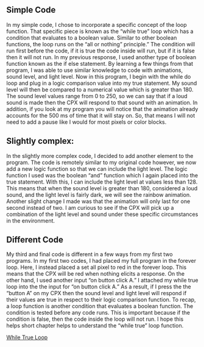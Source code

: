 ## Simple Code

In my simple code, I chose to incorporate a specific concept of the loop function. That specific piece is known as the “while true” loop which has a condition that evaluates to a boolean value. Similar to other boolean functions, the loop runs on the “all or nothing” principle.” The condition will run first before the code, if it is true the code inside will run, but if it is false then it will not run. In my previous response, I used another type of boolean function known as the if else statement. By learning a few things from that program, I was able to use similar knowledge to code with animations, sound level, and light level. Now in this program, I begin with the while do loop and plug in a logic comparison value into my true statement. My sound level will then be compared to a numerical value which is greater than 180. The sound level values range from 0 to 250, so we can say that if a loud sound is made then the CPX will respond to that sound with an animation. In addition, if you look at my program you will notice that the animation already accounts for the 500 ms of time that it will stay on. So, that means I will not need to add a pause like I would for most pixels or color blocks.

  

## Slightly complex:

In the slightly more complex code, I decided to add another element to the program. The code is remotely similar to my original code however, we now add a new logic function so that we can include the light level. The logic function I used was the boolean “and” function which I again placed into the true statement. With this, I can include the light level at values less than 128. This means that when the sound level is greater than 180, considered a loud sound, and the light level is fairly dark, we will see the rainbow animation. Another slight change I made was that the animation will only last for one second instead of two. I am curious to see if the CPX will pick up a combination of the light level and sound under these specific circumstances in the environment.

  
  

## Different Code

My third and final code is different in a few ways from my first two programs. In my first two codes, I had placed my full program in the forever loop. Here, I instead placed a set all pixel to red in the forever loop. This means that the CPX will be red when nothing elicits a response. On the other hand, I used another input “on button click A.” I attached my while true loop into the the input for “on button click A.” As a result, if I press the the “button A” on my CPX then the sound level and light level will respond if their values are true in respect to their logic comparison function. To recap, a loop function is another condition that evaluates a boolean function. The condition is tested before any code runs. This is important because if the condition is false, then the code inside the loop will not run. I hope this helps short chapter helps to understand the “while true” loop function.

[While True Loop](https://youtu.be/19xT4DLvLAg)
